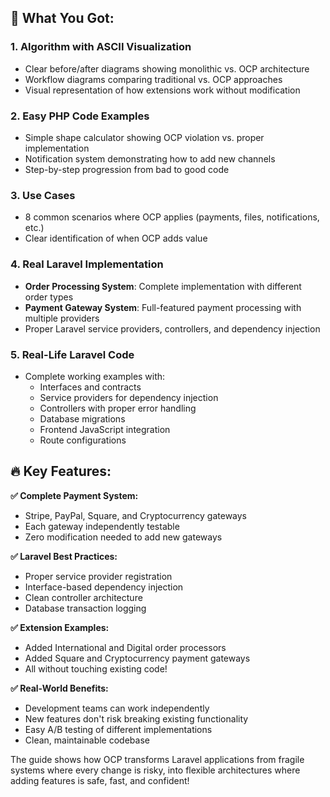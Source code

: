 ## 🎯 What You Got:

### 1. **Algorithm with ASCII Visualization**
- Clear before/after diagrams showing monolithic vs. OCP architecture
- Workflow diagrams comparing traditional vs. OCP approaches
- Visual representation of how extensions work without modification

### 2. **Easy PHP Code Examples**
- Simple shape calculator showing OCP violation vs. proper implementation
- Notification system demonstrating how to add new channels
- Step-by-step progression from bad to good code

### 3. **Use Cases**
- 8 common scenarios where OCP applies (payments, files, notifications, etc.)
- Clear identification of when OCP adds value

### 4. **Real Laravel Implementation**
- **Order Processing System**: Complete implementation with different order types
- **Payment Gateway System**: Full-featured payment processing with multiple providers
- Proper Laravel service providers, controllers, and dependency injection

### 5. **Real-Life Laravel Code**
- Complete working examples with:
  - Interfaces and contracts
  - Service providers for dependency injection
  - Controllers with proper error handling
  - Database migrations
  - Frontend JavaScript integration
  - Route configurations

## 🔥 Key Features:

**✅ Complete Payment System:**
- Stripe, PayPal, Square, and Cryptocurrency gateways
- Each gateway independently testable
- Zero modification needed to add new gateways

**✅ Laravel Best Practices:**
- Proper service provider registration
- Interface-based dependency injection
- Clean controller architecture
- Database transaction logging

**✅ Extension Examples:**
- Added International and Digital order processors
- Added Square and Cryptocurrency payment gateways
- All without touching existing code!

**✅ Real-World Benefits:**
- Development teams can work independently
- New features don't risk breaking existing functionality
- Easy A/B testing of different implementations
- Clean, maintainable codebase

The guide shows how OCP transforms Laravel applications from fragile systems where every change is risky, into flexible architectures where adding features is safe, fast, and confident!
